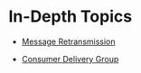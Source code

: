 # In-Depth Topics

* [Message Retransmission](message-retransmit.md)

* [Consumer Delivery Group](delivery-group.md)
